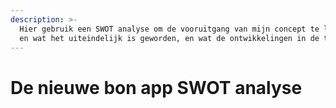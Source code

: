 ```yaml
---
description: >-
  Hier gebruik een SWOT analyse om de vooruitgang van mijn concept te laten zien
  en wat het uiteindelijk is geworden, en wat de ontwikkelingen in de toekomst
---
```


# De nieuwe bon app SWOT analyse

